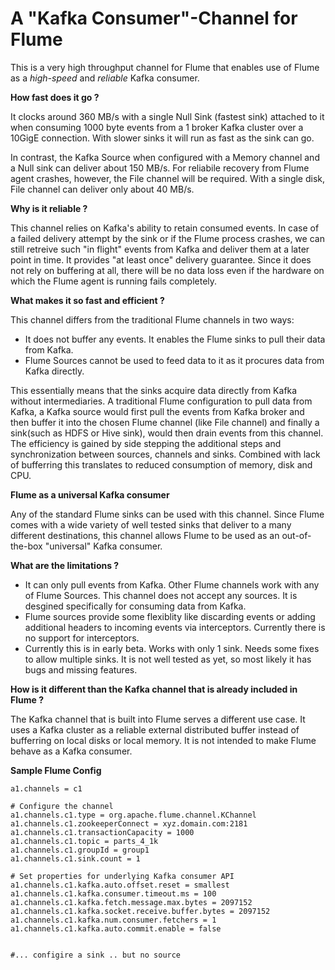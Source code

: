 # A "Kafka Consumer"-Channel for Flume

This is a very high throughput channel for Flume that enables use of Flume as a *high-speed* and *reliable* Kafka consumer.


**How fast does it go ?**

It clocks around 360 MB/s with a single Null Sink (fastest sink) attached to it when consuming 1000 byte events from a 1 broker Kafka cluster over a 10GigE connection. With slower sinks it will run as fast as the sink can go. 

In contrast, the Kafka Source when configured with a Memory channel and a Null sink can deliver about 150 MB/s. For reliabile recovery from Flume agent crashes, however, the File channel will be required. With a single disk, File channel can deliver only about 40 MB/s. 



**Why is it reliable ?**

  This channel relies on Kafka's ability to retain consumed events. In case of a failed delivery attempt by the sink or if the Flume process crashes, we can still retreive such "in flight" events from Kafka and deliver them at a later point in time. It provides "at least once" delivery guarantee. 
  Since it does not rely on buffering at all, there will be no data loss even if the hardware on which the Flume agent is running fails completely.


**What makes it so fast and efficient ?**

This channel differs from the traditional Flume channels in two ways:
  - It does not buffer any events. It enables the Flume sinks to pull their data from Kafka.
  - Flume Sources cannot be used to feed data to it as it procures data from Kafka directly.

This essentially means that the sinks acquire data directly from Kafka without intermediaries. A traditional Flume configuration to pull data from Kafka, a Kafka source would first pull the events from Kafka broker and then buffer it into the chosen Flume channel (like File channel) and finally a sink(such as HDFS or Hive sink), would then drain events from this channel. The efficiency is gained by side stepping the additional steps and synchronization between sources, channels and sinks. Combined with lack of bufferring this translates to reduced consumption of memory, disk and CPU.


**Flume as a universal Kafka consumer**

  Any of the standard Flume sinks can be used with this channel. Since Flume comes with a wide variety of well tested sinks that  deliver to a many different destinations, this channel allows Flume to be used as an out-of-the-box  "universal" Kafka consumer.


**What are the limitations ?**

- It can only pull events from Kafka. Other Flume channels work with any of Flume Sources. This channel does not accept any sources. It is desgined specifically for consuming data from Kafka.
- Flume sources provide some flexiblity like discarding events or adding additional headers to incoming events via interceptors. Currently there is no support for interceptors.
- Currently this is in early beta. Works with only 1 sink. Needs some fixes to allow multiple sinks. It is not well tested as yet, so most likely it has bugs and missing features.

**How is it different than the Kafka channel that is already included in Flume ?**

  The Kafka channel that is built into Flume serves a different use case. It uses a Kafka cluster as a reliable external distributed buffer instead of bufferring on local disks or local memory. It is not intended to make Flume behave as a Kafka consumer. 
   

**Sample Flume Config**

```
a1.channels = c1

# Configure the channel
a1.channels.c1.type = org.apache.flume.channel.KChannel
a1.channels.c1.zookeeperConnect = xyz.domain.com:2181
a1.channels.c1.transactionCapacity = 1000
a1.channels.c1.topic = parts_4_1k
a1.channels.c1.groupId = group1
a1.channels.c1.sink.count = 1

# Set properties for underlying Kafka consumer API
a1.channels.c1.kafka.auto.offset.reset = smallest
a1.channels.c1.kafka.consumer.timeout.ms = 100
a1.channels.c1.kafka.fetch.message.max.bytes = 2097152
a1.channels.c1.kafka.socket.receive.buffer.bytes = 2097152
a1.channels.c1.kafka.num.consumer.fetchers = 1
a1.channels.c1.kafka.auto.commit.enable = false


#... configire a sink .. but no source 

```
